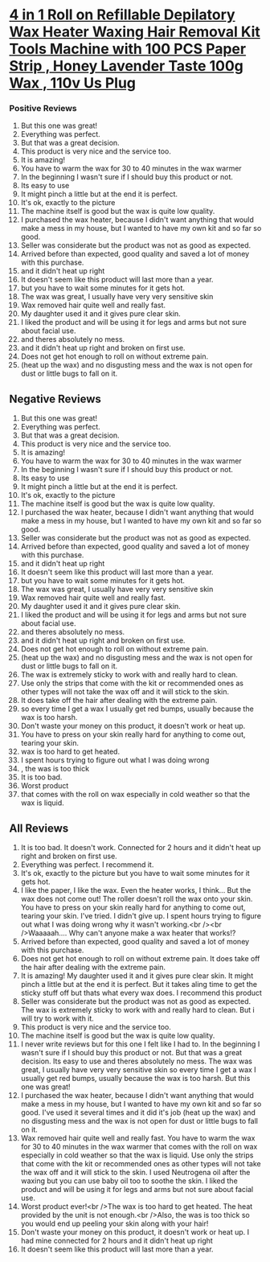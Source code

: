# [4 in 1 Roll on Refillable Depilatory Wax Heater Waxing Hair Removal Kit Tools Machine with 100 PCS Paper Strip , Honey Lavender Taste 100g Wax , 110v Us Plug](https://products.checkmycream.com/products/4-in-1-Roll-on-Refillable-Depilatory-Wax-Heater-Waxing-Hair-Removal-Kit-Tools-Machine-with-100-PCS-Paper-Strip-Honey-Lavender-Taste-100g-Wax-110v-Us-Plug.html)

### Positive Reviews

<ol>
      <li>But this one was great!</li>
      <li>Everything was perfect.</li>
      <li>But that was a great decision.</li>
      <li>This product is very nice and the service too.</li>
      <li>It is amazing!</li>
      <li>You have to warm the wax for 30 to 40 minutes in the wax warmer</li>
      <li>In the beginning I wasn&#x27;t sure if I should buy this product or not.</li>
      <li>Its easy to use</li>
      <li>It might pinch a little but at the end it is perfect.</li>
      <li>It&#x27;s ok, exactly to the picture</li>
      <li>The machine itself is good but the wax is quite low quality.</li>
      <li>I purchased the wax heater, because I didn&#x27;t want anything that would make a mess in my house, but I wanted to have my own kit and so far so good.  </li>
      <li>Seller was considerate but the product was not as good as expected.</li>
      <li>Arrived before than expected, good quality and saved a lot of money with this purchase.</li>
      <li>and it didn&#x27;t heat up right</li>
      <li>It doesn&#x27;t seem like this product will last more than a year.</li>
      <li>but you have to wait some minutes for it gets hot.</li>
      <li>The wax was great, I usually have very very sensitive skin</li>
      <li>Wax removed hair quite well and really fast.</li>
      <li>My daughter used it and it gives pure clear skin.</li>
      <li>I liked the product and will be using it for legs and arms but not sure about facial use.</li>
      <li>and theres absolutely no mess.</li>
      <li>and it didn&#x27;t heat up right and broken on first use.</li>
      <li>Does not get hot enough to roll on without extreme pain.</li>
      <li>(heat up the wax) and no disgusting mess and the wax is not open for dust or little bugs to fall on it.</li>
</ol>


<h2>Negative Reviews</h2>
<ol>
<li> But this one was great!</li>
<li> Everything was perfect.</li>
<li> But that was a great decision.</li>
<li> This product is very nice and the service too.</li>
<li> It is amazing!</li>
<li> You have to warm the wax for 30 to 40 minutes in the wax warmer</li>
<li> In the beginning I wasn&#x27;t sure if I should buy this product or not.</li>
<li> Its easy to use</li>
<li> It might pinch a little but at the end it is perfect.</li>
<li> It&#x27;s ok, exactly to the picture</li>
<li> The machine itself is good but the wax is quite low quality.</li>
<li> I purchased the wax heater, because I didn&#x27;t want anything that would make a mess in my house, but I wanted to have my own kit and so far so good.  </li>
<li> Seller was considerate but the product was not as good as expected.</li>
<li> Arrived before than expected, good quality and saved a lot of money with this purchase.</li>
<li> and it didn&#x27;t heat up right</li>
<li> It doesn&#x27;t seem like this product will last more than a year.</li>
<li> but you have to wait some minutes for it gets hot.</li>
<li> The wax was great, I usually have very very sensitive skin</li>
<li> Wax removed hair quite well and really fast.</li>
<li> My daughter used it and it gives pure clear skin.</li>
<li> I liked the product and will be using it for legs and arms but not sure about facial use.</li>
<li> and theres absolutely no mess.</li>
<li> and it didn&#x27;t heat up right and broken on first use.</li>
<li> Does not get hot enough to roll on without extreme pain.</li>
<li> (heat up the wax) and no disgusting mess and the wax is not open for dust or little bugs to fall on it.</li>
<li> The wax is extremely sticky to work with and really hard to clean.</li>
<li> Use only the strips that come with the kit or recommended ones as other types will not take the wax off and it will stick to the skin.</li>
<li> It does take off the hair after dealing with the extreme pain.</li>
<li> so every time I get a wax I usually get red bumps, usually because  the wax is too harsh.</li>
<li> Don&#x27;t waste your money on this product,  it doesn&#x27;t work or heat up.  </li>
<li> You have to press on your skin really hard for anything to come out, tearing your skin.</li>
<li> wax is too hard to get heated.</li>
<li> I spent hours trying to figure out what I was doing wrong</li>
<li> , the was is too thick</li>
<li> It is too bad.</li>
<li> Worst product</li>
<li> that comes with the roll on wax especially in cold weather so that the wax is liquid.</li>
</ol>

<h2>All Reviews</h2>

<ol>
    <li> It is too bad. It doesn&#x27;t work. Connected for 2 hours and it didn&#x27;t heat up right and broken on first use.</li>
    <li> Everything was perfect. I recommend it.</li>
    <li> It&#x27;s ok, exactly to the picture but you have to wait some minutes for it gets hot.</li>
    <li> I like the paper, I like the wax. Even the heater works, I think... But the wax does not come out! The roller doesn&#x27;t roll the wax onto your skin. You have to press on your skin really hard for anything to come out, tearing your skin. I&#x27;ve tried. I didn&#x27;t give up. I spent hours trying to figure out what I was doing wrong why it wasn&#x27;t working.&lt;br /&gt;&lt;br /&gt;Waaaaah.... Why can&#x27;t anyone make a wax heater that works!?</li>
    <li> Arrived before than expected, good quality and saved a lot of money with this purchase.</li>
    <li> Does not get hot enough to roll on without extreme pain. It does take off the hair after dealing with the extreme pain.</li>
    <li> It is amazing! My daughter used it and it gives pure clear skin. It might pinch a little but at the end it is perfect. But it takes aling time to get the sticky stuff off but thats what every wax does. I recommend this product</li>
    <li> Seller was considerate but the product was not as good as expected. The wax is extremely sticky to work with and really hard to clean. But i will try to work with it.</li>
    <li> This product is very nice and the service too.</li>
    <li> The machine itself is good but the wax is quite low quality.</li>
    <li> I never write reviews but for this one I felt like I had to. In the beginning I wasn&#x27;t sure if I should buy this product or not. But that was a great decision. Its easy to use and theres absolutely no mess. The wax was great, I usually have very very sensitive skin so every time I get a wax I usually get red bumps, usually because  the wax is too harsh. But this one was great!</li>
    <li> I purchased the wax heater, because I didn&#x27;t want anything that would make a mess in my house, but I wanted to have my own kit and so far so good.  I&#x27;ve used it several times and it did it&#x27;s job (heat up the wax) and no disgusting mess and the wax is not open for dust or little bugs to fall on it.</li>
    <li> Wax removed hair quite well and really fast. You have to warm the wax for 30 to 40 minutes in the wax warmer that comes with the roll on wax especially in cold weather so that the wax is liquid. Use only the strips that come with the kit or recommended ones as other types will not take the wax off and it will stick to the skin. I used Neutrogena oil after the waxing but you can use baby oil too to soothe the skin. I liked the product and will be using it for legs and arms but not sure about facial use.</li>
    <li> Worst product ever!&lt;br /&gt;The wax is too hard to get heated. The heat provided by the unit is not enough.&lt;br /&gt;Also, the was is too thick so you would end up peeling your skin along with your hair!</li>
    <li> Don&#x27;t waste your money on this product,  it doesn&#x27;t work or heat up.  I had mine connected for 2 hours and it didn&#x27;t heat up right</li>
    <li> It doesn&#x27;t seem like this product will last more than a year.</li>
</ol>




